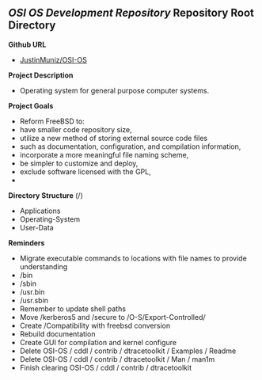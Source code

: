 _**OSI OS Development Repository**_
Repository Root Directory
--------------------------

**Github URL**
* [JustinMuniz/OSI-OS](https://github.com/JustinMuniz/OSI-OS)


**Project Description**
* Operating system for general purpose computer systems.


**Project Goals**
* Reform FreeBSD to:
 * have smaller code repository size,
 * utilize a new method of storing external source code files
  * such as documentation, configuration, and compilation information,
 * incorporate a more meaningful file naming scheme,
 * be simpler to customize and deploy,
 * exclude software licensed with the GPL,
 * 


**Directory Structure** (/)
* Applications
* Operating-System
* User-Data


**Reminders**
* Migrate executable commands to locations with file names to provide understanding
 * /bin
 * /sbin
 * /usr.bin
 * /usr.sbin
* Remember to update shell paths
* Move /kerberos5 and /secure to /O-S/Export-Controlled/
* Create /Compatibility with freebsd conversion
* Rebuild documentation
* Create GUI for compilation and kernel configure
* Delete OSI-OS / cddl / contrib / dtracetoolkit / Examples / Readme
* Delete OSI-OS / cddl / contrib / dtracetoolkit / Man / man1m
* Finish clearing OSI-OS / cddl / contrib / dtracetoolkit
